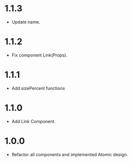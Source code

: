 # 1.1.3

- Update name.

# 1.1.2

- Fix component Link(Props).

# 1.1.1

- Add sizePercent functions

# 1.1.0

- Add Link Component.

# 1.0.0

- Refactor all components and implemented Atomic design.
